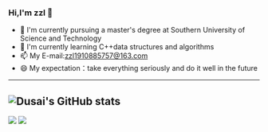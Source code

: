 ### Hi,I'm zzl 👋
- 🔭 I'm currently pursuing a master's degree at Southern University of Science and Technology
- 🌱 I'm currently learning C++data structures and algorithms
- 📫 My E-mail:[zzl1910885757@163.com](mailto:zzl1910885757@163.com)
- 😄 My expectation：take everything seriously and do it well in the future
----
![Dusai's GitHub stats](https://github-readme-stats.vercel.app/api?username=zzl20000307&show_icons=true&theme=transparent&hide=prs)
----
[![](https://img.shields.io/badge/dynamic/json?url=https%3A%2F%2Fapi.github-star-counter.workers.dev%2Fuser%2FHaofeiMa&query=stars&suffix=%20stars&logo=Github&label=Github&color=blue)](https://github.com/HaofeiMa)
![](https://img.shields.io/badge/dynamic/json?url=https%3A%2F%2Fapi.github-star-counter.workers.dev%2Fuser%2Fzll20000307&query=stars&suffix=%20stars&logo=Github&label=Github)
